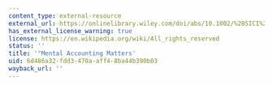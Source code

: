 ```yaml
---
content_type: external-resource
external_url: https://onlinelibrary.wiley.com/doi/abs/10.1002/%28SICI%291099-0771%28199909%2912%3A3%3C183%3A%3AAID-BDM318%3E3.0.CO%3B2-F
has_external_license_warning: true
license: https://en.wikipedia.org/wiki/All_rights_reserved
status: ''
title: '"Mental Accounting Matters'
uid: 6d486a32-fdd3-470a-aff4-8ba44b390b03
wayback_url: ''
---
```

